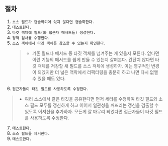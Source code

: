 ## 절차

1. `소스 필드가 캡슐화되어 있지 않다면 캡슐화한다.`
2. `테스트한다.`
3. `타깃 객체에 필드(와 접근자 메서드들) 생성한다.`
4. `정적 검사를 수행한다.`
5. `소스 객체에서 타깃 객체를 참조할 수 있는지 확인한다.`
   > - 기존 필드나 메서드 중 타깃 객체를 넘겨주는 게 있을지 모른다. 없다면 이런 기능의 메서드를 쉽게 만들 수 있는지 살펴본다. 간단치 않다면 타깃 객체를 저장할 새 필드를 소스 객체에 생성하자. 이는 영구적인 변경이 되겠지만 더 넓은 맥락에서 리팩터링을 충분히 하고 나면 다시 없앨 수 있을 때도 있다.
6. `접근자들이 타깃 필드를 사용하도록 수정한다.`

> - 여러 소스에서 같은 타깃을 공유한다면 먼저 세터를 수정하여 타깃 필드와 소스 필드 모두를 갱신하게 하고 이어서 일관성을 깨뜨리는 갱신을 검출할 수 있도록 어셔션을 추가하자. 모든게 잘 마무리 되었다면 접근자들이 타깃 필드를 사용하도록 수정한다.

7. `테스트한다.`
8. `소스 필드를 제거한다.`
9. `테스트한다.`
